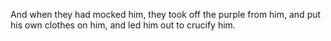 And when they had mocked him, they took off the purple from him, and put his own clothes on him, and led him out to crucify him.
